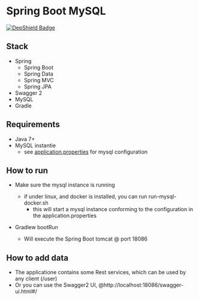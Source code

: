 # Spring Boot MySQL

[![DepShield Badge](https://depshield.sonatype.org/badges/joostvdg/spring-boot-mysql/depshield.svg)](https://depshield.github.io)

## Stack
* Spring
  * Spring Boot 
  * Spring Data
  * Spring MVC
  * Spring JPA
* Swagger 2
* MySQL
* Gradle

## Requirements
* Java 7+
* MySQL instantie
  * see [application.properties](src/main/resources/application.properties) for mysql configuration
  
## How to run
* Make sure the mysql instance is running
  * if under linux, and docker is installed, you can run run-mysql-docker.sh
    * this will start a mysql instance conforming to the configuration in the application.properties 
    
* Gradlew bootRun
  * Will execute the Spring Boot tomcat @ port 18086

## How to add data
* The applicatione contains some Rest services, which can be used by any client (/user)
* Or you can use the Swagger2 UI, @http://localhost:18086/swagger-ui.html#/

